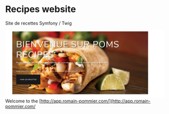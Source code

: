 # Recipes website
Site de recettes  Symfony / Twig

![website picture](https://github.com/romain-pommier/recipes/blob/master/public/build/background/Capture.PNG)Welcome to the 
[http://app.romain-pommier.com/](http://app.romain-pommier.com/
